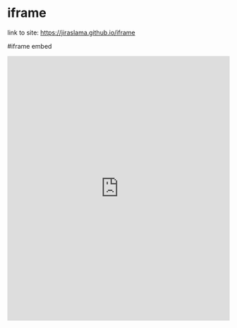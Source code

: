 # iframe

link to site: https://jiraslama.github.io/iframe

#iframe embed

<iframe src="https://home.et.utwente.nl/slootenvanf/uidessim/axure/demo/home.html" width="100%" height="600" style="border:none;"></iframe>


